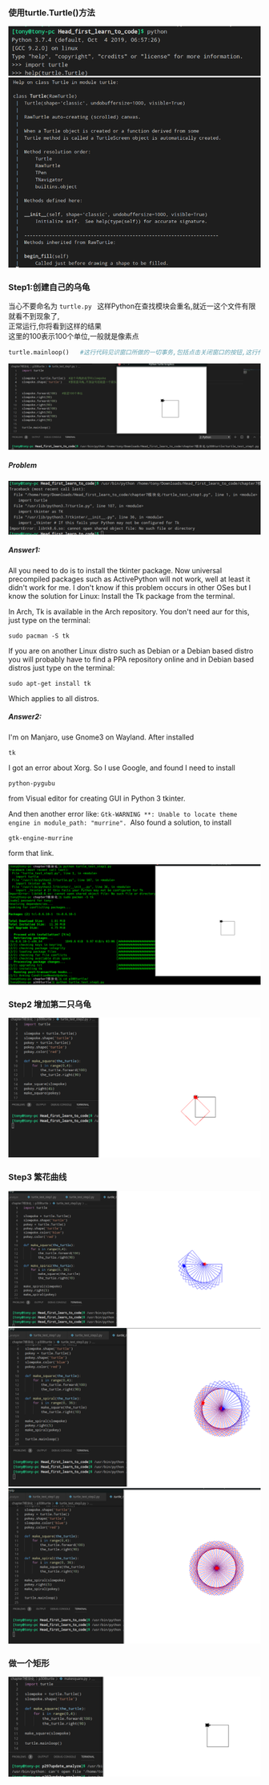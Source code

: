 ### 使用turtle.Turtle()方法
![turtle_1.png](turtle_1.png)
![turtle_2.png](turtle_2.png)

### Step1:创建自己的乌龟
当心不要命名为 ```turtle.py ``` 这样Python在查找模块会重名,就近一这个文件有限就看不到现象了,<br>正常运行,你将看到这样的结果<br>
这里的100表示100个单位,一般就是像素点
```python
turtle.mainloop()   #这行代码见识窗口所做的一切事务,包括点击关闭窗口的按钮,这行代码放在最后
```
![turtle_test_step1.png](turtle_test_step1.png)
##### Problem
![problem.png](problem.png)

##### Answer1:

All you need to do is to install the tkinter package. Now universal precompiled packages such as ActivePython will not work, well at least it didn't work for me. I don't know if this problem occurs in other OSes but I know the solution for Linux: Install the Tk package from the terminal.

In Arch, Tk is available in the Arch repository. You don't need aur for this, just type on the terminal:
```
sudo pacman -S tk
```
If you are on another Linux distro such as Debian or a Debian based distro you will probably have to find a PPA repository online and in Debian based distros just type on the terminal:
```
sudo apt-get install tk
```
Which applies to all distros.
##### Answer2:

I'm on Manjaro, use Gnome3 on Wayland. After installed 
```
tk
```
I got an error about Xorg. So I use Google, and found I need to install 
```
python-pygubu
```
from Visual editor for creating GUI in Python 3 tkinter.

And then another error like: ```Gtk-WARNING **: Unable to locate theme engine in module_path: "murrine". ```Also found a solution, to install 
```
gtk-engine-murrine
```
form that link.

![answer.png](answer.png)


### Step2 增加第二只乌龟
![turtle_test_step2.png](turtle_test_step2.png)

### Step3 繁花曲线
![turtle_test_step3_1.png](turtle_test_step3_1.png)
![turtle_test_step3_1.png](turtle_test_step3_2.png)
![turtle_test_step3_1.png](turtle_test_step3_3.png)

### 做一个矩形
![makesquare.png](makesquare.png)